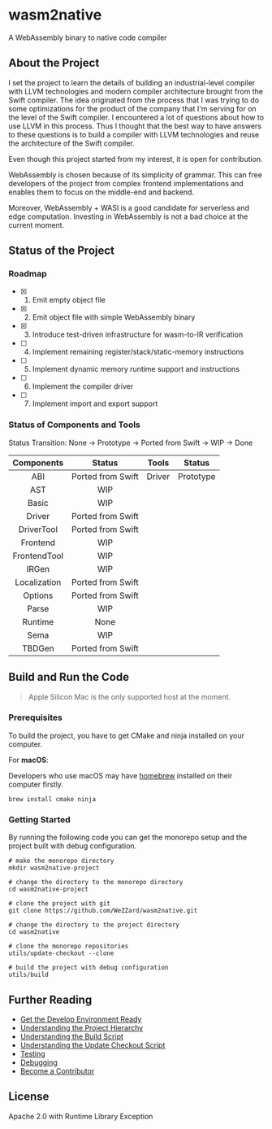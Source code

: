# wasm2native

A WebAssembly binary to native code compiler

## About the Project

I set the project to learn the details of building an industrial-level
compiler with LLVM technologies and modern compiler architecture brought
from the Swift compiler. The idea originated from the process that I
was trying to do some optimizations for the product of the company that
I'm serving for on the level of the Swift compiler. I encountered a lot of
questions about how to use LLVM in this process. Thus I thought that the
best way to have answers to these questions is to build a compiler with
LLVM technologies and reuse the architecture of the Swift
compiler.

Even though this project started from my interest, it is open for
contribution.

WebAssembly is chosen because of its simplicity of grammar. This can
free developers of the project from complex frontend implementations and
enables them to focus on the middle-end and backend.

Moreover, WebAssembly + WASI is a good candidate for serverless and edge
computation. Investing in WebAssembly is not a bad choice at the current
moment.

## Status of the Project

### Roadmap

- [x] 1. Emit empty object file
- [x] 2. Emit object file with simple WebAssembly binary
- [x] 3. Introduce test-driven infrastructure for wasm-to-IR verification
- [ ] 4. Implement remaining register/stack/static-memory instructions
- [ ] 5. Implement dynamic memory runtime support and instructions
- [ ] 6. Implement the compiler driver
- [ ] 7. Implement import and export support

### Status of Components and Tools

Status Transition: None -> Prototype -> Ported from Swift -> WIP -> Done

| Components   | Status            | Tools  | Status    |
|:------------:|:-----------------:|:------:|:---------:|
| ABI          | Ported from Swift | Driver | Prototype |
| AST          | WIP               |        |           |
| Basic        | WIP               |        |           |
| Driver       | Ported from Swift |        |           |
| DriverTool   | Ported from Swift |        |           |
| Frontend     | WIP               |        |           |
| FrontendTool | WIP               |        |           |
| IRGen        | WIP               |        |           |
| Localization | Ported from Swift |        |           |
| Options      | Ported from Swift |        |           |
| Parse        | WIP               |        |           |
| Runtime      | None              |        |           |
| Sema         | WIP               |        |           |
| TBDGen       | Ported from Swift |        |           |

## Build and Run the Code

> Apple Silicon Mac is the only supported host at the moment.

### Prerequisites

To build the project, you have to get CMake and ninja installed on your
computer.

For **macOS**:

Developers who use macOS may have [homebrew](https://brew.sh) installed on
their computer firstly.

```shell
brew install cmake ninja
```

### Getting Started

By running the following code you can get the monorepo setup and the
project built with debug configuration.

```shell
# make the monorepo directory
mkdir wasm2native-project

# change the directory to the monorepo directory
cd wasm2native-project

# clone the project with git
git clone https://github.com/WeZZard/wasm2native.git

# change the directory to the project directory
cd wasm2native

# clone the monorepo repositories
utils/update-checkout --clone

# build the project with debug configuration
utils/build
```

## Further Reading

- [Get the Develop Environment Ready](./docs/Get-the-Develop-Environment-Ready.md)
- [Understanding the Project Hierarchy](./docs/Understanding-the-Project-Hierarchy.md)
- [Understanding the Build Script](./docs/Understanding-the-Build-Script.md)
- [Understanding the Update Checkout Script](./docs/Understanding-the-Update-Checkout-Script.md)
- [Testing](./docs/Testing.md)
- [Debugging](./docs/Debugging.md)
- [Become a Contributor](./docs/Become-a-Contributor.md)

## License

Apache 2.0 with Runtime Library Exception

